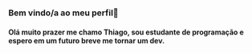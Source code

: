 ### Bem vindo/a ao meu perfil👋

#### Olá muito prazer me chamo Thiago, sou estudante de programação e espero em um futuro breve me tornar um dev.
